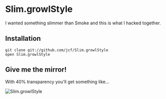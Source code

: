 # Slim.growlStyle

I wanted something slimmer than Smoke and this is what I hacked together.

## Installation

    git clone git://github.com/jcf/Slim.growlStyle
    open Slim.growlStyle

## Give me the mirror!

With 40% transparency you'll get something like…

![Slim.growlStyle](https://github.com/downloads/jcf/Slim.growlStyle/slim-shot-v2.png)
